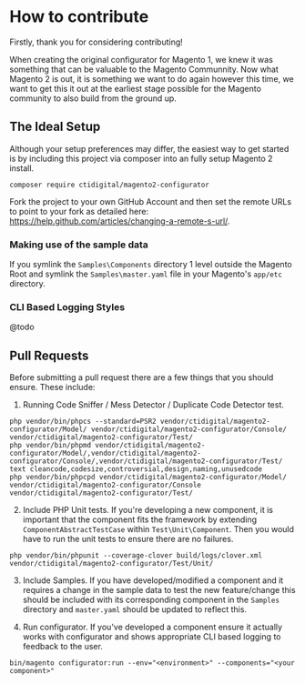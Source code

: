 # How to contribute

Firstly, thank you for considering contributing!

When creating the original configurator for Magento 1, we knew it was something that can be valuable to the Magento Communnity.
Now what Magento 2 is out, it is something we want to do again however this time, we want to get this it out at the earliest stage possible for the Magento community to also build from the ground up.

## The Ideal Setup

Although your setup preferences may differ, the easiest way to get started is by including this project via composer into an fully setup Magento 2 install.

```
composer require ctidigital/magento2-configurator
```

Fork the project to your own GitHub Account and then set the remote URLs to point to your fork as detailed here: https://help.github.com/articles/changing-a-remote-s-url/.

### Making use of the sample data

If you symlink the `Samples\Components` directory 1 level outside the Magento Root and symlink the `Samples\master.yaml` file in your Magento's `app/etc` directory.


### CLI Based Logging Styles
@todo

## Pull Requests

Before submitting a pull request there are a few things that you should ensure. These include:

1) Running Code Sniffer / Mess Detector / Duplicate Code Detector test. 
```
php vendor/bin/phpcs --standard=PSR2 vendor/ctidigital/magento2-configurator/Model/ vendor/ctidigital/magento2-configurator/Console/ vendor/ctidigital/magento2-configurator/Test/
php vendor/bin/phpmd vendor/ctidigital/magento2-configurator/Model/,vendor/ctidigital/magento2-configurator/Console/,vendor/ctidigital/magento2-configurator/Test/ text cleancode,codesize,controversial,design,naming,unusedcode
php vendor/bin/phpcpd vendor/ctidigital/magento2-configurator/Model/ vendor/ctidigital/magento2-configurator/Console vendor/ctidigital/magento2-configurator/Test/
```
2) Include PHP Unit tests. If you're developing a new component, it is important that the component fits the framework by extending `ComponentAbstractTestCase` within `Test\Unit\Component`.
Then you would have to run the unit tests to ensure there are no failures.
```
php vendor/bin/phpunit --coverage-clover build/logs/clover.xml vendor/ctidigital/magento2-configurator/Test/Unit/
```

3) Include Samples. If you have developed/modified a component and it requires a change in the sample data to test the new feature/change this should be included with its corresponding component in the `Samples` directory and `master.yaml` should be updated to reflect this.

4) Run configurator. If you've developed a component ensure it actually works with configurator and shows appropriate CLI based logging to feedback to the user.
```
bin/magento configurator:run --env="<environment>" --components="<your component>"
```